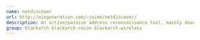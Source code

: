 ```yaml
---
name: netdiscover
url: http://nixgeneration.com/~jaime/netdiscover/
description: An active/passive address reconnaissance tool, mainly developed for those wireless networks without dhcp server, when you are wardriving.
group: blackarch blackarch-recon blackarch-wireless
---
```

